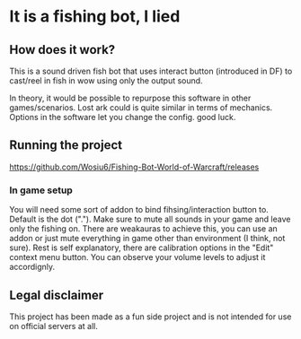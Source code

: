 # It is a fishing bot, I lied

## How does it work?
This is a sound driven fish bot that uses interact button (introduced in DF) to cast/reel in fish in wow using only the output sound. 

In theory, it would be possible to repurpose this software in other games/scenarios. Lost ark could is quite similar in terms of mechanics. Options in the software let you change the config. good luck.

## Running the project
https://github.com/Wosiu6/Fishing-Bot-World-of-Warcraft/releases

### In game setup
You will need some sort of addon to bind fihsing/interaction button to. Default is the dot ("."). Make sure to mute all sounds in your game and leave only the fishing on. There are weakauras to achieve this, you can use an addon or just mute everything in game other than environment (I think, not sure).
Rest is self explanatory, there are calibration options in the "Edit" context menu button. You can observe your volume levels to adjust it accordignly.

## Legal disclaimer
This project has been made as a fun side project and is not intended for use on official servers at all.
